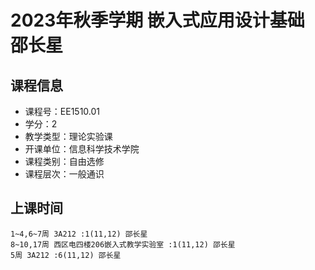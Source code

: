 # 2023年秋季学期 嵌入式应用设计基础 邵长星






## 课程信息

- 课程号：EE1510.01
- 学分：2
- 教学类型：理论实验课
- 开课单位：信息科学技术学院
- 课程类别：自由选修
- 课程层次：一般通识

## 上课时间

```
1~4,6~7周 3A212 :1(11,12) 邵长星
8~10,17周 西区电四楼206嵌入式教学实验室 :1(11,12) 邵长星
5周 3A212 :6(11,12) 邵长星
```

